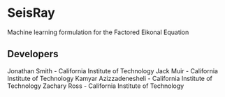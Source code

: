 # SeisRay
Machine learning formulation for the Factored Eikonal Equation

## Developers
Jonathan Smith - California Institute of Technology
Jack Muir - California Institute of Technology
Kamyar Azizzadenesheli - California Institute of Technology
Zachary Ross - California Institute of Technology 
